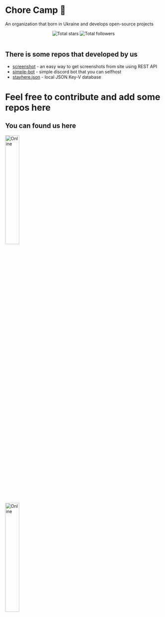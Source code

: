 # Chore Camp 🎿
An organization that born in Ukraine and develops open-source projects

<div align="center">
    <img src="https://img.shields.io/github/stars/Chore-Camp?color=%237ae568&label=Total%20stars&logo=GitHub&logoColor=7ae568&style=for-the-badge" alt="Total stars">
    <img src="https://img.shields.io/github/followers/Chore-Camp?color=%23ffd966&label=Followers&logo=Github&logoColor=%23ffd966&style=for-the-badge" alt="Total followers">
</div>
<br />

## There is some repos that developed by us

* [screenshot](https://github.com/Chore-Camp/screenshot) - an easy way to get screenshots from site using REST API
* [simple-bot](https://github.com/Chore-Camp/simple-bot) - simple discord bot that you can selfhost
* [stayhere.json](https://github.com/Chore-Camp/stayhere.json) - local JSON Key-V database

# Feel free to contribute and add some repos here

## You can found us here

<div>
    <p>
        <a href="https://discord.gg/GQF3ANKFuw"><img src="https://discordapp.com/api/guilds/868476703230558229/widget.png?style=banner4" alt="Online" style="align: right; width: 30%" width="250">
    </p>
    <p>
        <a href="https://discord.gg/GQF3ANKFuw"><img src="https://img.shields.io/discord/868476703230558229?color=7289da&label=Discord&logo=discord&logoColor=white" style="align: left; width: 30%" alt="Online" width="250"></a>
    </p>
</div>